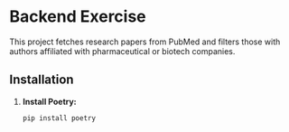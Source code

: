 # Backend Exercise

This project fetches research papers from PubMed and filters those with authors affiliated with pharmaceutical or biotech companies.

## Installation

1. **Install Poetry:**
   ```bash
   pip install poetry
